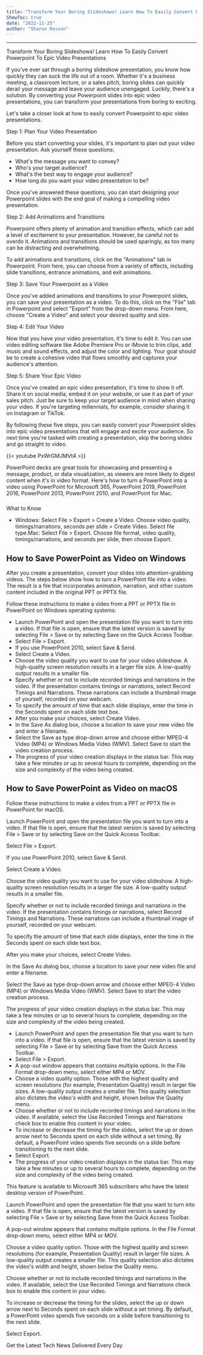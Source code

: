 ```yaml
---
title: "Transform Your Boring Slideshows! Learn How To Easily Convert Powerpoint To Epic Video Presentations"
ShowToc: true 
date: "2022-11-25"
author: "Sharon Rosson"
---
```

*****
Transform Your Boring Slideshows! Learn How To Easily Convert Powerpoint To Epic Video Presentations

If you've ever sat through a boring slideshow presentation, you know how quickly they can suck the life out of a room. Whether it's a business meeting, a classroom lecture, or a sales pitch, boring slides can quickly derail your message and leave your audience unengaged. Luckily, there's a solution. By converting your Powerpoint slides into epic video presentations, you can transform your presentations from boring to exciting.

Let's take a closer look at how to easily convert Powerpoint to epic video presentations.

Step 1: Plan Your Video Presentation

Before you start converting your slides, it's important to plan out your video presentation. Ask yourself these questions:

- What's the message you want to convey?
- Who's your target audience?
- What's the best way to engage your audience?
- How long do you want your video presentation to be?

Once you've answered these questions, you can start designing your Powerpoint slides with the end goal of making a compelling video presentation.

Step 2: Add Animations and Transitions

Powerpoint offers plenty of animation and transition effects, which can add a level of excitement to your presentation. However, be careful not to overdo it. Animations and transitions should be used sparingly, as too many can be distracting and overwhelming.

To add animations and transitions, click on the "Animations" tab in Powerpoint. From here, you can choose from a variety of effects, including slide transitions, entrance animations, and exit animations.

Step 3: Save Your Powerpoint as a Video

Once you've added animations and transitions to your Powerpoint slides, you can save your presentation as a video. To do this, click on the "File" tab in Powerpoint and select "Export" from the drop-down menu. From here, choose "Create a Video" and select your desired quality and size.

Step 4: Edit Your Video

Now that you have your video presentation, it's time to edit it. You can use video editing software like Adobe Premiere Pro or iMovie to trim clips, add music and sound effects, and adjust the color and lighting. Your goal should be to create a cohesive video that flows smoothly and captures your audience's attention.

Step 5: Share Your Epic Video

Once you've created an epic video presentation, it's time to show it off. Share it on social media, embed it on your website, or use it as part of your sales pitch. Just be sure to keep your target audience in mind when sharing your video. If you're targeting millennials, for example, consider sharing it on Instagram or TikTok.

By following these five steps, you can easily convert your Powerpoint slides into epic video presentations that will engage and excite your audience. So next time you're tasked with creating a presentation, skip the boring slides and go straight to video.

{{< youtube PxWrGMJMVt4 >}} 




PowerPoint decks are great tools for showcasing and presenting a message, product, or data visualization, as viewers are more likely to digest content when it's in video format. Here's how to turn a PowerPoint into a video using PowerPoint for Microsoft 365, PowerPoint 2019, PowerPoint 2016, PowerPoint 2013, PowerPoint 2010, and PowerPoint for Mac.

 
### 
What to Know
 
- Windows: Select File > Export > Create a Video. Choose video quality, timings/narrations, seconds per slide > Create Video. Select file type.Mac: Select File > Export. Choose file format, video quality, timings/narrations, and seconds per slide, then choose Export.

 
##   How to Save PowerPoint as Video on Windows  
 

After you create a presentation, convert your slides into attention-grabbing videos. The steps below show how to turn a PowerPoint file into a video. The result is a file that incorporates animation, narration, and other custom content included in the original PPT or PPTX file.

 

Follow these instructions to make a video from a PPT or PPTX file in PowerPoint on Windows operating systems:

 
- Launch PowerPoint and open the presentation file you want to turn into a video. If that file is open, ensure that the latest version is saved by selecting File > Save or by selecting Save on the Quick Access Toolbar.
 - Select File > Export.
 - If you use PowerPoint 2010, select Save & Send.
 - Select Create a Video.
 - Choose the video quality you want to use for your video slideshow. A high-quality screen resolution results in a larger file size. A low-quality output results in a smaller file.
 - Specify whether or not to include recorded timings and narrations in the video. If the presentation contains timings or narrations, select Record Timings and Narrations. These narrations can include a thumbnail image of yourself, recorded on your webcam.
 - To specify the amount of time that each slide displays, enter the time in the Seconds spent on each slide text box.
 - After you make your choices, select Create Video.
 - In the Save As dialog box, choose a location to save your new video file and enter a filename.
 - Select the Save as type drop-down arrow and choose either MPEG-4 Video (MP4) or Windows Media Video (WMV). Select Save to start the video creation process.
 - The progress of your video creation displays in the status bar. This may take a few minutes or up to several hours to complete, depending on the size and complexity of the video being created.

 
##   How to Save PowerPoint as Video on macOS  
 

Follow these instructions to make a video from a PPT or PPTX file in PowerPoint for macOS.

 

Launch PowerPoint and open the presentation file you want to turn into a video. If that file is open, ensure that the latest version is saved by selecting File > Save or by selecting Save on the Quick Access Toolbar.

 

Select File > Export.

 
If you use PowerPoint 2010, select Save & Send.
 

Select Create a Video.

 

Choose the video quality you want to use for your video slideshow. A high-quality screen resolution results in a larger file size. A low-quality output results in a smaller file.

 

Specify whether or not to include recorded timings and narrations in the video. If the presentation contains timings or narrations, select Record Timings and Narrations. These narrations can include a thumbnail image of yourself, recorded on your webcam.

 

To specify the amount of time that each slide displays, enter the time in the Seconds spent on each slide text box.

 

After you make your choices, select Create Video.

 

In the Save As dialog box, choose a location to save your new video file and enter a filename.

 

Select the Save as type drop-down arrow and choose either MPEG-4 Video (MP4) or Windows Media Video (WMV). Select Save to start the video creation process.

 

The progress of your video creation displays in the status bar. This may take a few minutes or up to several hours to complete, depending on the size and complexity of the video being created.

 
- Launch PowerPoint and open the presentation file that you want to turn into a video. If that file is open, ensure that the latest version is saved by selecting File > Save or by selecting Save from the Quick Access Toolbar.
 - Select File > Export.
 - A pop-out window appears that contains multiple options. In the File Format drop-down menu, select either MP4 or MOV.
 - Choose a video quality option. Those with the highest quality and screen resolutions (for example, Presentation Quality) result in larger file sizes. A low-quality output creates a smaller file. This quality selection also dictates the video's width and height, shown below the Quality menu.
 - Choose whether or not to include recorded timings and narrations in the video. If available, select the Use Recorded Timings and Narrations check box to enable this content in your video.
 - To increase or decrease the timing for the slides, select the up or down arrow next to Seconds spent on each slide without a set timing. By default, a PowerPoint video spends five seconds on a slide before transitioning to the next slide.
 - Select Export.
 - The progress of your video creation displays in the status bar. This may take a few minutes or up to several hours to complete, depending on the size and complexity of the video being created.

 
This feature is available to Microsoft 365 subscribers who have the latest desktop version of PowerPoint.
 

Launch PowerPoint and open the presentation file that you want to turn into a video. If that file is open, ensure that the latest version is saved by selecting File > Save or by selecting Save from the Quick Access Toolbar.

 

A pop-out window appears that contains multiple options. In the File Format drop-down menu, select either MP4 or MOV.

 

Choose a video quality option. Those with the highest quality and screen resolutions (for example, Presentation Quality) result in larger file sizes. A low-quality output creates a smaller file. This quality selection also dictates the video's width and height, shown below the Quality menu.

 

Choose whether or not to include recorded timings and narrations in the video. If available, select the Use Recorded Timings and Narrations check box to enable this content in your video.

 

To increase or decrease the timing for the slides, select the up or down arrow next to Seconds spent on each slide without a set timing. By default, a PowerPoint video spends five seconds on a slide before transitioning to the next slide.

 

Select Export.

 

Get the Latest Tech News Delivered Every Day





